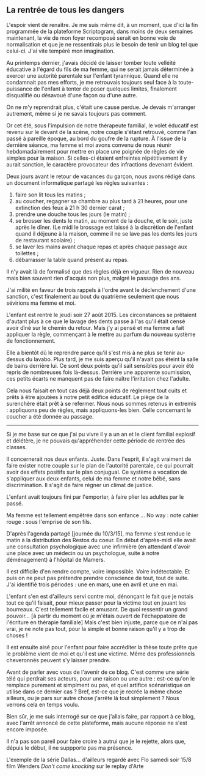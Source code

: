 ## La rentrée de tous les dangers

L'espoir vient de renaître. Je me suis même dit, à un moment, que d'ici la fin programmée de la plateforme Scriptogram, dans moins de deux semaines maintenant, la vie de mon foyer recomposé serait en bonne voie de normalisation et que je ne ressentirais plus le besoin de tenir un blog tel que celui-ci. J'ai vite tempéré mon imagination.

Au printemps dernier, j'avais décidé de laisser tomber toute velléité éducative à l'égard du fils de ma femme, qui ne serait jamais déterminée à exercer une autorité parentale sur l'enfant tyrannique. Quand elle ne condamnait pas mes efforts, je me retrouvais toujours seul face à la toute-puissance de l'enfant à tenter de poser quelques limites, finalement disqualifié ou désavoué d'une façon ou d'une autre.

On ne m'y reprendrait plus, c'était une cause perdue. Je devais m'arranger autrement, même si je ne savais toujours pas comment.

Or cet été, sous l'impulsion de notre thérapeute familial, le volet éducatif est revenu sur le devant de la scène, notre couple s'étant retrouvé, comme l'an passé à pareille époque, au bord du goufre de la rupture. À l'issue de la dernière séance, ma femme et moi avons convenu de nous réunir hebdomadairement pour mettre en place une poignée de règles de vie simples pour la maison. Si celles-ci étaient enfreintes répétitivement il y aurait sanction, le caractère provocateur des infractions devenant évident.

Deux jours avant le retour de vacances du garçon, nous avons rédigé dans un document informatique partagé les règles suivantes :

1. faire son lit tous les matins ;
2. au coucher, regagner sa chambre au plus tard à 21 heures, pour une extinction des feux à 21 h 30 dernier carat ;
3. prendre une douche tous les jours (le matin) ;
4. se brosser les dents le matin, au moment de la douche, et le soir, juste après le dîner. (Le midi le brossage est laissé à la discrétion de l'enfant quand il déjeune à la maison, comme il ne se lave pas les dents les jours de restaurant scolaire) ; 
5. se laver les mains avant chaque repas et après chaque passage aux toilettes ;
6. débarrasser la table quand présent au repas.

Il n'y avait là de formalisé que des règles déjà en vigueur. Rien de nouveau mais bien souvent rien d'acquis non plus, malgré le passage des ans.

J'ai milité en faveur de trois rappels à l'ordre avant le déclenchement d'une sanction, c'est finalement au bout du quatrième seulement que nous sévirions ma femme et moi. 

L'enfant est rentré le jeudi soir 27 août 2015. Les circonstances se prêtaient d'autant plus à ce que le lavage des dents passe à l'as qu'il était censé avoir dîné sur le chemin du retour. Mais j'y ai pensé et ma femme a fait appliquer la règle, commençant à le mettre au parfum du nouveau système de fonctionnement.

Elle a bientôt dû le reprendre parce qu'il s'est mis à ne plus se tenir au-dessus du lavabo. Plus tard, je me suis aperçu qu'il n'avait pas éteint la salle de bains derrière lui. Ce sont deux points qu'il sait sensibles pour avoir été repris de nombreuses fois là-dessus. Derrière une apparente soumission, ces petits écarts ne manquent pas de faire naître l'irritation chez l'adulte.

Cela nous faisait en tout cas déjà deux points de réglement tout cuits et prêts à être ajoutées à notre petit édifice éducatif. Le piège de la surenchère était prêt à se refermer. Nous nous sommes retenus in extremis : appliquons peu de règles, mais appliquons-les bien. Celle concernant le coucher a été donnée au passage.

***

Si je me base sur ce que j'ai pu vivre il y a un an et le client familial explosif et délétère, je ne pouvais qu'appréhender cette période de rentrée des classes.

Il concernerait nos deux enfants. Juste. Dans l'esprit, il s'agit vraiment de faire exister notre couple sur le plan de l'autorité parentale, ce qui pourrait avoir des effets positifs sur le plan conjugual. Ce système a vocation de s'appliquer aux deux enfants, celui de ma femme et notre bébé, sans discrimination. Il s'agit de faire régner un climat de justice.

L'enfant avait toujours fini par l'emporter, à faire plier les adultes par le passé.

Ma femme est tellement empêtrée dans son enfance ... No way : note cahier rouge : sous l'emprise de son fils.

D'après l'agenda partagé [journée du 10/3/15], ma femme s'est rendue le matin à la distribution des Restos du coeur. En début d'après-midi elle avait une consultation psychologique avec une infirmière (en attendant d'avoir une place avec un médecin ou un psychologue, suite à notre déménagement) à l'hôpital de Mamers.

Il est difficile d'en rendre compte, voire impossible. Voire indétectable. Et puis on ne peut pas prétendre prendre conscience de tout, tout de suite. J'ai identifié trois périodes : une en mars, une en avril et une en mai.

L'enfant s'en est d'ailleurs servi contre moi, dénonçant le fait que je notais tout ce qu'il faisait, pour mieux passer pour la victime tout en jouant les bourreaux. C'est tellement facile et amusant. De quoi ressentir un grand pouvoir... [à partir du moment où je m'étais ouvert de l'échappatoire de l'écriture en thérapie familiale] Mais c'est bien injuste, parce que ce n'ai pas vrai, je ne note pas tout, pour la simple et bonne raison qu'il y a trop de choses ! 

Il est ensuite aisé pour l'enfant pour faire accréditer la thèse toute prête que le problème vient de moi et qu'il est une victime. Même des professionnels cheveronnés peuvent s'y laisser prendre.

Avant de parler avec vous de l'avenir de ce blog. C'est comme une série télé qui perdrait ses acteurs, pour une raison ou une autre : est-ce qu'on le remplace purement et simplment ou pas, et quel artifice scénaristique on utilise dans ce dernier cas ? Bref, est-ce que je recrée la même chose ailleurs, ou je pars sur autre chose j'arrête là tout simplement ? Nous verrons cela en temps voulu.

Bien sûr, je me suis interrogé sur ce que j'allais faire, par rapport à ce blog, avec l'arrêt annoncé de cette plateforme, mais aucune réponse ne s'est encore imposée.

Il n'a pas son pareil pour faire croire à autrui que je le rejette, alors que, dépuis le début, il ne suppporte pas ma présence.

L'exemple de la série Dallas...
d'ailleurs regardé avec Flo samedi soir 15/8 film Wenders *Don't come knocking* sur le replay d'Arte
